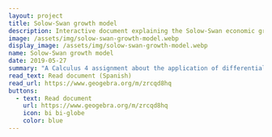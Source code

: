 ```yaml
---
layout: project
title: Solow-Swan growth model
description: Interactive document explaining the Solow-Swan economic growth model, based on differential equations.
image: /assets/img/solow-swan-growth-model.webp
display_image: /assets/img/solow-swan-growth-model.webp
name: Solow-Swan growth model
date: 2019-05-27
summary: "A Calculus 4 assignment about the application of differential equations, made in GeoGebra. In this interactive document I explored the Solow-Swan economic growth model, which is a nonlinear system consisting of a single ordinary differential equation that models the evolution of the per capita stock of capital."
read_text: Read document (Spanish)
read_url: https://www.geogebra.org/m/zrcqd8hq
buttons:
  - text: Read document
    url: https://www.geogebra.org/m/zrcqd8hq
    icon: bi bi-globe
    color: blue
---
```

